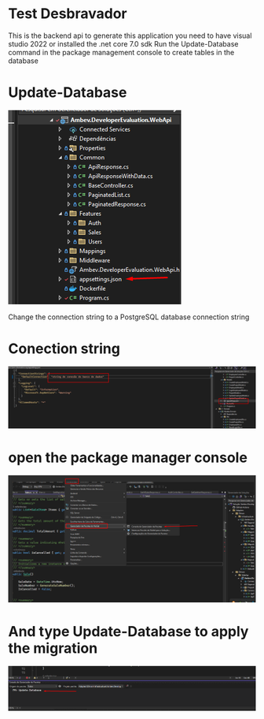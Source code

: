# Test Desbravador 
This is the backend api to generate this application you need to have visual studio 2022 or installed the .net core 7.0 sdk
Run the Update-Database command in the package management console to create tables in the database

# Update-Database
<p align="left">
  <img src="https://github.com/Adriano-Severino/Ambev.DeveloperEvaluation/blob/master/appsetting.png" alt="accessibility text">
</p>

Change the connection string to a PostgreSQL database connection string
# Conection string 
<p align="left">
  <img src="https://github.com/Adriano-Severino/TestDesbravador/blob/master/conectionString.png" alt="accessibility text">
</p>

# open the package manager console
<p align="left">
  <img src="https://github.com/Adriano-Severino/Ambev.DeveloperEvaluation/blob/master/openconsole.png" alt="accessibility text">
</p>


# And type Update-Database to apply the migration
<p align="left">
  <img src="https://github.com/Adriano-Severino/Ambev.DeveloperEvaluation/blob/master/migration.png" alt="accessibility text">
</p>
